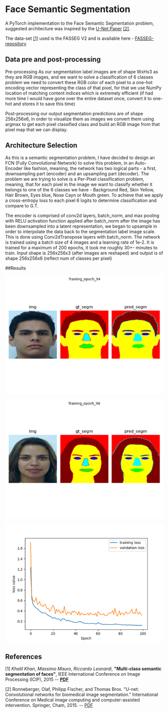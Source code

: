 # Face Semantic Segmentation
A PyTorch implementation to the Face Semantic Segmentation problem, suggested architecture was inspired by the [U-Net Paper](https://arxiv.org/pdf/1505.04597.pdf) [[2]](#2).

The data-set [[1]](#1) used is the FASSEG V2 and is available here - [FASSEG-repository](https://github.com/massimomauro/FASSEG-repository)

## Data pre and post-processing
Pre-processing As our segmentation label images are of shape WxHx3 as they are RGB images, 
and we want to solve a classification of 6 classes problem we need to convert these RGB color of each pixel to a one-hot encoding vector representing the class of that pixel, 
for that we use NumPy location of matching content indices which is extremely efficient (if had more time I would have gone over the entire dataset once, 
convert it to one-hot and stores it to save this time)

Post-processing our output segmentation predictions are of shape 256x256x6, 
in order to visualize them as images we convert them using argmax to get each pixel classified class and build an RGB image from that pixel map that we can display.


## Architecture Selection
As this is a semantic segmentation problem, 
I have decided to design an FCN (Fully Convolutional Network) to solve this problem, 
in an Auto-Encoder like fashion, meaning, the network has two logical parts - a first, 
downsampling part (encoder) and an upsampling part (decoder). 
The problem we are trying to solve is a Per-Pixel classification problem, 
meaning, that for each pixel in the image we want to classify whether it belongs to one of the 6 classes we have - Background Red, Skin Yellow, Hair Brown, Eyes blue, Nose Cayn or Mouth green.
To achieve that we apply a cross-entropy loss to each pixel 6 logits to determine classification and compare to G.T.

The encoder is comprised of conv2d layers, batch_norm, and max pooling with RELU activation function applied after batch_norm after the image has been downsampled into a latent representation, we began to upsample in order to interpolate the data back to the segmentation label image scale. This is done using Conv2dTranspose layers with batch_norm. The network is trained using a batch size of 4 images and a learning rate of 1e-2. It is trained for a maximum of 200 epochs, it took me roughly 30+- minutes to train.  Input shape is 256x256x3 (after images are reshaped) and output is of shape 256x256x6 (reflect num of classes per pixel)

##Results

![Training_epoch_94](results/Training_epoch_94.png?raw=true "Title")

![Training_epoch_98](results/Training_epoch_98.png?raw=true "Title")

![loss](results/train_validation_loss_graphs.png?raw=true "Title")


## References

<a id="1">[1]</a> 
*Khalil Khan*, *Massimo Mauro*, *Riccardo Leonardi*,
**"Multi-class semantic segmentation of faces"**,
IEEE International Conference on Image Processing (ICIP), 2015
-- [**PDF**](https://github.com/massimomauro/FASSEG-repository/blob/master/papers/multiclass_face_segmentation_ICIP2015.pdf)

<a id="1">[2]</a> 
Ronneberger, Olaf, Philipp Fischer, and Thomas Brox. 
"U-net: Convolutional networks for biomedical image segmentation." 
International Conference on Medical image computing and computer-assisted intervention. 
Springer, Cham, 2015. -- [PDF](https://arxiv.org/pdf/1505.04597.pdf)